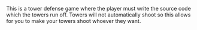 This is a tower defense game where the player must write the source code which the towers run off. Towers will not automatically shoot so this allows for you to make your towers shoot whoever they want.